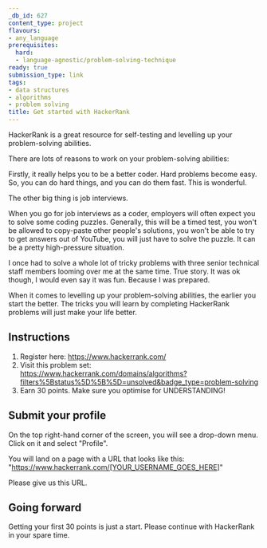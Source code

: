 ```yaml
---
_db_id: 627
content_type: project
flavours:
- any_language
prerequisites:
  hard:
  - language-agnostic/problem-solving-technique
ready: true
submission_type: link
tags:
- data structures
- algorithms
- problem solving
title: Get started with HackerRank
---
```


HackerRank is a great resource for self-testing and levelling up your problem-solving abilities.

There are lots of reasons to work on your problem-solving abilities:

Firstly, it really helps you to be a better coder. Hard problems become easy. So, you can do hard things, and you can do them fast. This is wonderful.

The other big thing is job interviews.

When you go for job interviews as a coder, employers will often expect you to solve some coding puzzles. Generally, this will be a timed test, you won't be allowed to copy-paste other people's solutions, you won't be able to try to get answers out of YouTube, you will just have to solve the puzzle. It can be a pretty high-pressure situation.

I once had to solve a whole lot of tricky problems with three senior technical staff members looming over me at the same time. True story. It was ok though, I would even say it was fun. Because I was prepared.

When it comes to levelling up your problem-solving abilities, the earlier you start the better. The tricks you will learn by completing HackerRank problems will just make your life better.

## Instructions

1. Register here: https://www.hackerrank.com/
2. Visit this problem set: https://www.hackerrank.com/domains/algorithms?filters%5Bstatus%5D%5B%5D=unsolved&badge_type=problem-solving
3. Earn 30 points. Make sure you optimise for UNDERSTANDING!

## Submit your profile

On the top right-hand corner of the screen, you will see a drop-down menu. Click on it and select "Profile".

You will land on a page with a URL that looks like this: "https://www.hackerrank.com/[YOUR_USERNAME_GOES_HERE]"

Please give us this URL.

## Going forward

Getting your first 30 points is just a start. Please continue with HackerRank in your spare time.